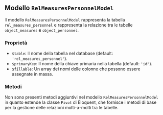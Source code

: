 ## Modello `RelMeasuresPersonnelModel`

Il modello `RelMeasuresPersonnelModel` rappresenta la tabella `rel_measures_personnel` e rappresenta la relazione tra le tabelle `object_measures` e `object_personnel`.

### Proprietà

* `$table`: Il nome della tabella nel database (default: `'rel_measures_personnel'`).
* `$primaryKey`: Il nome della chiave primaria nella tabella (default: `'id'`).
* `$fillable`: Un array dei nomi delle colonne che possono essere assegnate in massa.

### Metodi

Non sono presenti metodi aggiuntivi nel modello `RelMeasuresPersonnelModel` in quanto estende la classe `Pivot` di Eloquent, che fornisce i metodi di base per la gestione delle relazioni molti-a-molti tra le tabelle.
